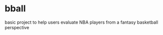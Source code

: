 bball
=====

basic project to help users evaluate NBA players from a fantasy basketball perspective
